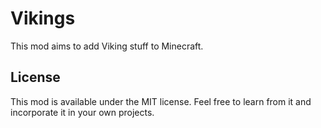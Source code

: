 # Vikings

This mod aims to add Viking stuff to Minecraft.

## License

This mod is available under the MIT license. Feel free to learn from it and incorporate it in your own projects.
